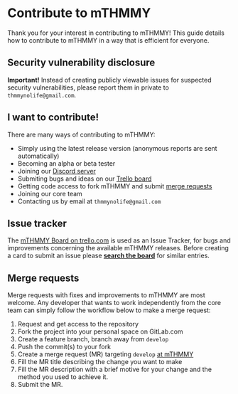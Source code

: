 # Contribute to mTHMMY

Thank you for your interest in contributing to mTHMMY! This guide details how
to contribute to mTHMMY in a way that is efficient for everyone.

## Security vulnerability disclosure

**Important!** Instead of creating publicly viewable issues for suspected security
vulnerabilities, please report them in private to
`thmmynolife@gmail.com`.

## I want to contribute!

There are many ways of contributing to mTHMMY:

- Simply using the latest release version (anonymous reports are sent automatically)
- Becoming an alpha or beta tester
- Joining our [Discord server][discord-server]
- Submiting bugs and ideas on our [Trello board][trello-board]
- Getting code access to fork mTHMMY and submit [merge requests](#merge-requests)
- Joining our core team
- Contacting us by email at `thmmynolife@gmail.com`

## Issue tracker

The [mTHMMY Board on trello.com][trello-board] is used as an Issue Tracker, for bugs and improvements concerning the available mTHMMY releases.
Before creating a card to submit an issue please **[search the board][trello-board]** for similar entries.

## Merge requests

Merge requests with fixes and improvements to mTHMMY are most welcome. Any developer that wants to work independently from the core team can simply
follow the workflow below to make a merge request:

1. Request and get access to the repository
1. Fork the project into your personal space on GitLab.com
1. Create a feature branch, branch away from `develop`
1. Push the commit(s) to your fork
1. Create a merge request (MR) targeting `develop` [at mTHMMY](https://gitlab.com/ThmmyNoLife/mTHMMY/tree/develop)
1. Fill the MR title describing the change you want to make
1. Fill the MR description with a brief motive for your change and the method you used to achieve it.
1. Submit the MR.




[trello-board]: https://trello.com/invite/b/4MVlkrkg/44a931707bd0b84a5e0bdfc42b9ae4f1/mthmmy
[discord-server]: https://discord.gg/CVt3yrn
[gitlab-contributing-guide]: https://gitlab.com/gitlab-org/gitlab-ce/blob/master/CONTRIBUTING.md
